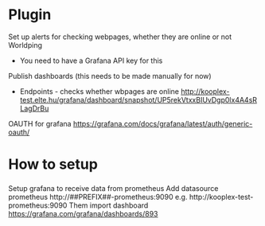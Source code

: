 # Plugin
Set up alerts for checking webpages, whether they are online or not
Worldping
* You need to have a Grafana API key for this

Publish dashboards (this needs to be made manually for now)
* Endpoints - checks whether wbpages are online
http://kooplex-test.elte.hu/grafana/dashboard/snapshot/UP5rekVtxxBIUvDgp0lx4A4sRLagDrBu

OAUTH for grafana
https://grafana.com/docs/grafana/latest/auth/generic-oauth/

# How to setup
###
Setup grafana to receive data from prometheus
Add datasource prometheus
http://##PREFIX##-prometheus:9090
e.g. http://kooplex-test-prometheus:9090
Them import dashboard
https://grafana.com/grafana/dashboards/893

